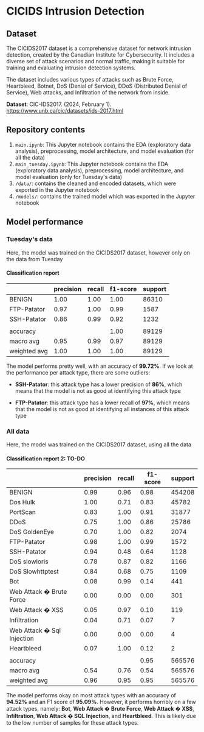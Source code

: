 # CICIDS Intrusion Detection

## Dataset

The CICIDS2017 dataset is a comprehensive dataset for network intrusion detection, created by the Canadian Institute for Cybersecurity. It includes a diverse set of attack scenarios and normal traffic, making it suitable for training and evaluating intrusion detection systems.

The dataset includes various types of attacks such as Brute Force, Heartbleed, Botnet, DoS (Denial of Service), DDoS (Distributed Denial of Service), Web attacks, and Infiltration of the network from inside.

**Dataset**: CIC-IDS2017. (2024, February 1). <https://www.unb.ca/cic/datasets/ids-2017.html>

## Repository contents

1. `main.ipynb`: This Jupyter notebook contains the EDA (exploratory data analysis), preprocessing, model architecture, and model evaluation (for all the data)
1. `main_tuesday.ipynb`: This Jupyter notebook contains the EDA (exploratory data analysis), preprocessing, model architecture, and model evaluation (only for Tuesday's data)
1. `/data/`: contains the cleaned and encoded datasets, which were exported in the Jupyter notebook
1. `/models/`: contains the trained model which was exported in the Jupyter notebook

## Model performance

### Tuesday's data

Here, the model was trained on the CICIDS2017 dataset, however only on the data from Tuesday

#### Classification report

|              | precision | recall | f1-score | support |
| ------------ | --------- | ------ | -------- | ------- |
| BENIGN       | 1.00      | 1.00   | 1.00     | 86310   |
| FTP-Patator  | 0.97      | 1.00   | 0.99     | 1587    |
| SSH-Patator  | 0.86      | 0.99   | 0.92     | 1232    |
|              |           |        |          |         |
| accuracy     |           |        | 1.00     | 89129   |
| macro avg    | 0.95      | 0.99   | 0.97     | 89129   |
| weighted avg | 1.00      | 1.00   | 1.00     | 89129   |

The model performs pretty well, with an accuracy of **99.72%**. If we look at the performance per attack type, there are some outliers:

- **SSH-Patator**: this attack type has a lower precision of **86%**, which means that the model is not as good at identifying this attack type

- **FTP-Patator**: this attack type has a lower recall of **97%**, which means that the model is not as good at identifying all instances of this attack type

### All data

Here, the model was trained on the CICIDS2017 dataset, using all the data

#### Classification report 2: TO-DO

|                            | precision | recall | f1-score | support |
| -------------------------- | --------- | ------ | -------- | ------- |
| BENIGN                     | 0.99      | 0.96   | 0.98     | 454208  |
| Dos Hulk                   | 1.00      | 0.71   | 0.83     | 45782   |
| PortScan                   | 0.83      | 1.00   | 0.91     | 31877   |
| DDoS                       | 0.75      | 1.00   | 0.86     | 25786   |
| DoS GoldenEye              | 0.70      | 1.00   | 0.82     | 2074    |
| FTP-Patator                | 0.98      | 1.00   | 0.99     | 1572    |
| SSH-Patator                | 0.94      | 0.48   | 0.64     | 1128    |
| DoS slowloris              | 0.78      | 0.87   | 0.82     | 1166    |
| DoS Slowhttptest           | 0.84      | 0.68   | 0.75     | 1109    |
| Bot                        | 0.08      | 0.99   | 0.14     | 441     |
| Web Attack � Brute Force   | 0.00      | 0.00   | 0.00     | 301     |
| Web Attack � XSS           | 0.05      | 0.97   | 0.10     | 119     |
| Infiltration               | 0.04      | 0.71   | 0.07     | 7       |
| Web Attack � Sql Injection | 0.00      | 0.00   | 0.00     | 4       |
| Heartbleed                 | 0.07      | 1.00   | 0.12     | 2       |
|                            |           |        |          |         |
| accuracy                   |           |        | 0.95     | 565576  |
| macro avg                  | 0.54      | 0.76   | 0.54     | 565576  |
| weighted avg               | 0.96      | 0.95   | 0.95     | 565576  |

The model performs okay on most attack types with an accuracy of **94.52%** and an F1 score of **95.09%**. However, it performs horribly on a few attack types, namely: **Bot**, **Web Attack � Brute Force**, **Web Attack � XSS**, **Infiltration**, **Web Attack � SQL Injection**, and **Heartbleed**. This is likely due to the low number of samples for these attack types.
